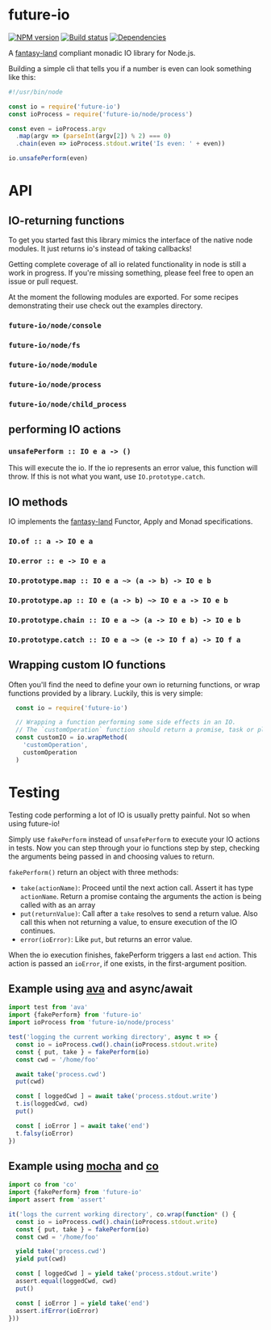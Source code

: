 # future-io
[![NPM version](http://img.shields.io/npm/v/future-io.svg?style=flat-square)](https://www.npmjs.com/package/future-io)
[![Build status](http://img.shields.io/travis/futurize/future-io/master.svg?style=flat-square)](https://travis-ci.org/futurize/future-io)
[![Dependencies](https://img.shields.io/david/futurize/future-io.svg?style=flat-square)](https://david-dm.org/futurize/future-io)

A [fantasy-land](https://github.com/fantasyland/fantasy-land) compliant monadic IO library for Node.js.

Building a simple cli that tells you if a number is even can look something like this:

```js
#!/usr/bin/node

const io = require('future-io')
const ioProcess = require('future-io/node/process')

const even = ioProcess.argv
  .map(argv => (parseInt(argv[2]) % 2) === 0)
  .chain(even => ioProcess.stdout.write('Is even: ' + even))

io.unsafePerform(even)
```

# API

## IO-returning functions
To get you started fast this library mimics the interface of the native node modules.
It just returns io's instead of taking callbacks!

Getting complete coverage of all io related functionality in node is still a work in progress.
If you're missing something, please feel free to open an issue or pull request.

At the moment the following modules are exported.
For some recipes demonstrating their use check out the examples directory.

### `future-io/node/console`

### `future-io/node/fs`

### `future-io/node/module`

### `future-io/node/process`

### `future-io/node/child_process`

## performing IO actions

### `unsafePerform :: IO e a -> ()`
This will execute the io.
If the io represents an error value, this function will throw.
If this is not what you want, use `IO.prototype.catch`.

## IO methods
IO implements the [fantasy-land](https://github.com/fantasyland/fantasy-land) Functor, Apply and Monad specifications.

### `IO.of :: a -> IO e a`

### `IO.error :: e -> IO e a`

### `IO.prototype.map :: IO e a ~> (a -> b) -> IO e b`

### `IO.prototype.ap :: IO e (a -> b) ~> IO e a -> IO e b`

### `IO.prototype.chain :: IO e a ~> (a -> IO e b) -> IO e b`

### `IO.prototype.catch :: IO e a ~> (e -> IO f a) -> IO f a`

## Wrapping custom IO functions
Often you'll find the need to define your own io returning functions, or wrap functions provided by a library.
Luckily, this is very simple:

```js
  const io = require('future-io')

  // Wrapping a function performing some side effects in an IO.
  // The `customOperation` function should return a promise, task or plan value.
  const customIO = io.wrapMethod(
    'customOperation',
    customOperation
  )
```

# Testing
Testing code performing a lot of IO is usually pretty painful.
Not so when using future-io!

Simply use `fakePerform` instead of `unsafePerform` to execute your IO actions in tests.
Now you can step through your io functions step by step,
checking the arguments being passed in and choosing values to return.

`fakePerform()` return an object with three methods:
- `take(actionName)`: Proceed until the next action call.
  Assert it has type `actionName`.
  Return a promise containg the arguments the action is being called with as an array
- `put(returnValue)`: Call after a `take` resolves to send a return value.
  Also call this when not returning a value, to ensure execution of the IO continues.
- `error(ioError)`: Like `put`, but returns an error value.

When the io execution finishes, fakePerform triggers a last `end` action.
This action is passed an `ioError`, if one exists, in the first-argument position.


## Example using [ava](https://github.com/sindresorhus/ava) and async/await
```js
import test from 'ava'
import {fakePerform} from 'future-io'
import ioProcess from 'future-io/node/process'

test('logging the current working directory', async t => {
  const io = ioProcess.cwd().chain(ioProcess.stdout.write)
  const { put, take } = fakePerform(io)
  const cwd = '/home/foo'

  await take('process.cwd')
  put(cwd)

  const [ loggedCwd ] = await take('process.stdout.write')
  t.is(loggedCwd, cwd)
  put()

  const [ ioError ] = await take('end')
  t.falsy(ioError)
})
```

## Example using [mocha](https://github.com/sindresorhus/ava) and [co](https://github.com/tj/co)
```js
import co from 'co'
import {fakePerform} from 'future-io'
import assert from 'assert'

it('logs the current working directory', co.wrap(function* () {
  const io = ioProcess.cwd().chain(ioProcess.stdout.write)
  const { put, take } = fakePerform(io)
  const cwd = '/home/foo'

  yield take('process.cwd')
  yield put(cwd)

  const [ loggedCwd ] = yield take('process.stdout.write')
  assert.equal(loggedCwd, cwd)
  put()

  const [ ioError ] = yield take('end')
  assert.ifError(ioError)
}))
```
